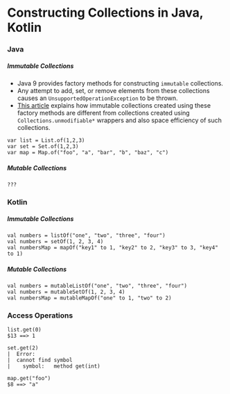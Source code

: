 # Constructing Collections in Java, Kotlin

### Java
##### Immutable Collections
- Java 9 provides factory methods for constructing `immutable` collections.
- Any attempt to add, set, or remove elements from these collections causes an `UnsupportedOperationException` to be thrown.
- [This article](https://docs.oracle.com/javase/9/core/creating-immutable-lists-sets-and-maps.htm) explains how immutable collections created using these factory methods are different from collections created using `Collections.unmodifiable*` wrappers and also space efficiency of such collections.
```
var list = List.of(1,2,3)
var set = Set.of(1,2,3)
var map = Map.of("foo", "a", "bar", "b", "baz", "c")

```

##### Mutable Collections
```
???
```

### Kotlin
##### Immutable Collections
```
val numbers = listOf("one", "two", "three", "four")
val numbers = setOf(1, 2, 3, 4)
val numbersMap = mapOf("key1" to 1, "key2" to 2, "key3" to 3, "key4" to 1)

```
##### Mutable Collections
```
val numbers = mutableListOf("one", "two", "three", "four")
val numbers = mutableSetOf(1, 2, 3, 4)
val numbersMap = mutableMapOf("one" to 1, "two" to 2)
```

### Access Operations
```
list.get(0)
$13 ==> 1

set.get(2)
|  Error:
|  cannot find symbol
|    symbol:   method get(int)

map.get("foo")
$8 ==> "a"
```

